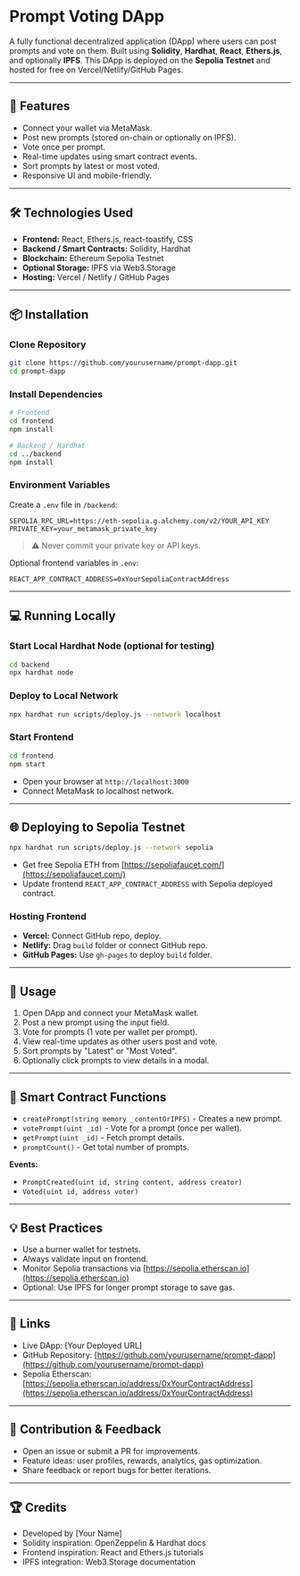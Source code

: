 # Prompt Voting DApp

A fully functional decentralized application (DApp) where users can post prompts and vote on them. Built using **Solidity**, **Hardhat**, **React**, **Ethers.js**, and optionally **IPFS**. This DApp is deployed on the **Sepolia Testnet** and hosted for free on Vercel/Netlify/GitHub Pages.

---

## 🚀 Features

* Connect your wallet via MetaMask.
* Post new prompts (stored on-chain or optionally on IPFS).
* Vote once per prompt.
* Real-time updates using smart contract events.
* Sort prompts by latest or most voted.
* Responsive UI and mobile-friendly.

---

## 🛠 Technologies Used

* **Frontend:** React, Ethers.js, react-toastify, CSS
* **Backend / Smart Contracts:** Solidity, Hardhat
* **Blockchain:** Ethereum Sepolia Testnet
* **Optional Storage:** IPFS via Web3.Storage
* **Hosting:** Vercel / Netlify / GitHub Pages

---

## 📦 Installation

### Clone Repository

```bash
git clone https://github.com/yourusername/prompt-dapp.git
cd prompt-dapp
```

### Install Dependencies

```bash
# Frontend
cd frontend
npm install

# Backend / Hardhat
cd ../backend
npm install
```

### Environment Variables

Create a `.env` file in `/backend`:

```env
SEPOLIA_RPC_URL=https://eth-sepolia.g.alchemy.com/v2/YOUR_API_KEY
PRIVATE_KEY=your_metamask_private_key
```

> ⚠️ Never commit your private key or API keys.

Optional frontend variables in `.env`:

```env
REACT_APP_CONTRACT_ADDRESS=0xYourSepoliaContractAddress
```

---

## 💻 Running Locally

### Start Local Hardhat Node (optional for testing)

```bash
cd backend
npx hardhat node
```

### Deploy to Local Network

```bash
npx hardhat run scripts/deploy.js --network localhost
```

### Start Frontend

```bash
cd frontend
npm start
```

* Open your browser at `http://localhost:3000`
* Connect MetaMask to localhost network.

---

## 🌐 Deploying to Sepolia Testnet

```bash
npx hardhat run scripts/deploy.js --network sepolia
```

* Get free Sepolia ETH from [https://sepoliafaucet.com/](https://sepoliafaucet.com/)
* Update frontend `REACT_APP_CONTRACT_ADDRESS` with Sepolia deployed contract.

### Hosting Frontend

* **Vercel:** Connect GitHub repo, deploy.
* **Netlify:** Drag `build` folder or connect GitHub repo.
* **GitHub Pages:** Use `gh-pages` to deploy `build` folder.

---

## 🔧 Usage

1. Open DApp and connect your MetaMask wallet.
2. Post a new prompt using the input field.
3. Vote for prompts (1 vote per wallet per prompt).
4. View real-time updates as other users post and vote.
5. Sort prompts by "Latest" or "Most Voted".
6. Optionally click prompts to view details in a modal.

---

## 📝 Smart Contract Functions

* `createPrompt(string memory _contentOrIPFS)` - Creates a new prompt.
* `votePrompt(uint _id)` - Vote for a prompt (once per wallet).
* `getPrompt(uint _id)` - Fetch prompt details.
* `promptCount()` - Get total number of prompts.

**Events:**

* `PromptCreated(uint id, string content, address creator)`
* `Voted(uint id, address voter)`

---

## 💡 Best Practices

* Use a burner wallet for testnets.
* Always validate input on frontend.
* Monitor Sepolia transactions via [https://sepolia.etherscan.io](https://sepolia.etherscan.io)
* Optional: Use IPFS for longer prompt storage to save gas.

---

## 🔗 Links

* Live DApp: \[Your Deployed URL]
* GitHub Repository: [https://github.com/yourusername/prompt-dapp](https://github.com/yourusername/prompt-dapp)
* Sepolia Etherscan: [https://sepolia.etherscan.io/address/0xYourContractAddress](https://sepolia.etherscan.io/address/0xYourContractAddress)

---

## 🎉 Contribution & Feedback

* Open an issue or submit a PR for improvements.
* Feature ideas: user profiles, rewards, analytics, gas optimization.
* Share feedback or report bugs for better iterations.

---

## 🏆 Credits

* Developed by \[Your Name]
* Solidity inspiration: OpenZeppelin & Hardhat docs
* Frontend inspiration: React and Ethers.js tutorials
* IPFS integration: Web3.Storage documentation
